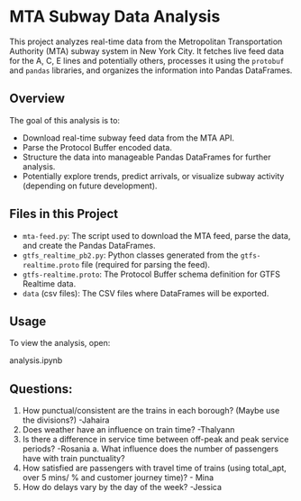 # MTA Subway Data Analysis

This project analyzes real-time data from the Metropolitan Transportation Authority (MTA) subway system in New York City. It fetches live feed data for the A, C, E lines and potentially others, processes it using the `protobuf` and `pandas` libraries, and organizes the information into Pandas DataFrames.

## Overview

The goal of this analysis is to:

* Download real-time subway feed data from the MTA API.
* Parse the Protocol Buffer encoded data.
* Structure the data into manageable Pandas DataFrames for further analysis.
* Potentially explore trends, predict arrivals, or visualize subway activity (depending on future development).

## Files in this Project

* `mta-feed.py`: The script used to download the MTA feed, parse the data, and create the Pandas DataFrames.
* `gtfs_realtime_pb2.py`: Python classes generated from the `gtfs-realtime.proto` file (required for parsing the feed).
* `gtfs-realtime.proto`: The Protocol Buffer schema definition for GTFS Realtime data.
* `data` (csv files): The CSV files where DataFrames will be exported.

## Usage

To view the analysis, open:

analysis.ipynb

## Questions:

1. How punctual/consistent are the trains in each borough? (Maybe use the divisions?) -Jahaira
2. Does weather have an influence on train time? -Thalyann
3. Is there a difference in service time between off-peak and peak service periods? -Rosania
    a. What influence does the number of passengers have with train punctuality?
4. How satisfied are passengers with travel time of trains (using total_apt, over 5 mins/ % and customer journey time)? - Mina
5. How do delays vary by the day of the week? -Jessica